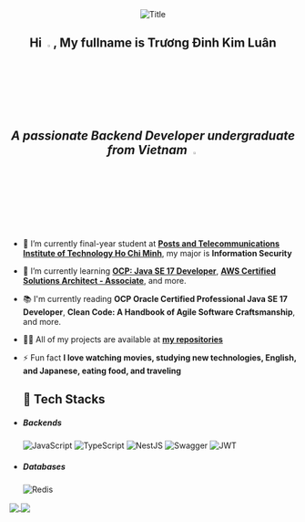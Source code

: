 
<div align="center">
  <img src="https://readme-typing-svg.herokuapp.com?font=Dancing+Script&size=90&multiline=true&width=720&height=130&lines=Welcome+to+my+profile" alt="Title" />
</div>

## <div align="center">Hi <img src="https://raw.githubusercontent.com/nixin72/nixin72/master/wave.gif" width="3%"/>, My fullname is Trương Đinh Kim Luân <h5> A passionate Backend Developer undergraduate from Vietnam <img src="https://media.giphy.com/media/xBeM3b0G6brQCbR6RB/giphy.gif"  width="3%"></h5></div>


- 🎒 I’m currently final-year student at [**Posts and Telecommunications Institute of Technology Ho Chi Minh**](https://portal.ptit.edu.vn/), my major is **Information Security** 

- 🌱 I’m currently learning [**OCP: Java SE 17 Developer**](https://education.oracle.com/java-se-17-developer/pexam_1Z0-829), [**AWS Certified Solutions Architect - Associate**](https://aws.amazon.com/certification/certified-solutions-architect-associate), and more.

- 📚 I'm currently reading **OCP Oracle Certified Professional Java SE 17 Developer**, **Clean Code: A Handbook of Agile Software Craftsmanship**, and more.

- 👨‍💻 All of my projects are available at [**my repositories**](https://github.com/LuanTruongPTIT?tab=repositories)

- ⚡ Fun fact **I love watching movies, studying new technologies, English, and Japanese, eating food, and traveling**

  ## 🔮 Tech Stacks

- ##### Backends
  ![JavaScript](https://img.shields.io/badge/JavaScript-%23F4D03F?style=for-the-badge&logo=JavaScript&logoColor=White&labelColor=white)
  ![TypeScript](https://img.shields.io/badge/TypeScript-%233498DB?style=for-the-badge&logo=TypeScript&logoColor=Blue&labelColor=white)
  ![NestJS](https://img.shields.io/badge/NestJS-%23E74C3C?style=for-the-badge&logo=NestJS&logoColor=red&labelColor=white)
  ![Swagger](https://img.shields.io/badge/-Swagger-%23Clojure?style=for-the-badge&logo=swagger&logoColor=white)
  ![JWT](https://img.shields.io/badge/JWT-black?style=for-the-badge&logo=JSON%20web%20tokens)

- ##### Databases
  ![Redis](https://img.shields.io/badge/Redis-%23E74C3C?style=for-the-badge&logo=redis&logoColor=red&labelColor=white)

<a href="https://github.com/LuanTruongPTIT/Shopee_API-MSA-NestJS">
  <!-- Change the `github-readme-stats.anuraghazra1.vercel.app` to `github-readme-stats.vercel.app`  -->
  <img align="center" src="https://github-readme-stats.anuraghazra1.vercel.app/api/pin/?username=LuanTruongPTIT&repo=Shopee_API-MSA-NestJS&theme=radical" />
</a>    
<a href="https://github.com/LuanTruongPTIT/Clone-twitter">
  <!-- Change the `github-readme-stats.anuraghazra1.vercel.app` to `github-readme-stats.vercel.app`  -->
  <img align="center" src="https://github-readme-stats.anuraghazra1.vercel.app/api/pin/?username=LuanTruongPTIT&repo=Clone-twitter&theme=merko" />
</a>

